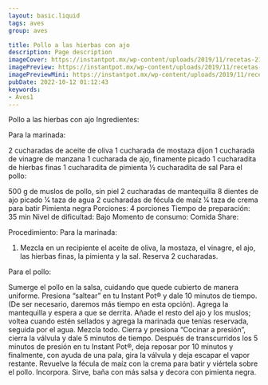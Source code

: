 ```yaml
---
layout: basic.liquid
tags: aves
group: aves

title: Pollo a las hierbas con ajo
description: Page description
imageCover: https://instantpot.mx/wp-content/uploads/2019/11/recetas-21.jpg
imagePreview: https://instantpot.mx/wp-content/uploads/2019/11/recetas-21.jpg
imagePreviewMini: https://instantpot.mx/wp-content/uploads/2019/11/recetas-21.jpg
pubDate: 2022-10-12 01:12:43
keywords:
- Aves1
---
```


Pollo a las hierbas con ajo
Ingredientes:

Para la marinada:

2 cucharadas de aceite de oliva
1 cucharada de mostaza dijon
1 cucharada de vinagre de manzana
1 cucharada de ajo, finamente picado
1 cucharadita de hierbas finas
1 cucharadita de pimienta
1⁄2 cucharadita de sal
Para el pollo:

500 g de muslos de pollo, sin piel
2 cucharadas de mantequilla
8 dientes de ajo picado
1⁄4 taza de agua
2 cucharadas de fécula de maíz
1⁄4 taza de crema para batir
Pimienta negra
Porciones:
4 porciones
Tiempo de preparación:
35 min
Nivel de dificultad:
Bajo
Momento de consumo:
Comida
Share:
  
Procedimiento:
Para la marinada:

1. Mezcla en un recipiente el aceite de oliva, la mostaza, el vinagre, el ajo, las hierbas finas, la pimienta y la sal. Reserva 2 cucharadas.

Para el pollo:

Sumerge el pollo en la salsa, cuidando que quede cubierto de manera uniforme.
Presiona “saltear” en tu ​Instant Pot® ​y dale 10 minutos de tiempo. (De ser necesario, daremos más tiempo en esta opción).
Agrega la mantequilla y espera a que se derrita. Añade el resto del ajo y los muslos; voltea cuando estén sellados y agrega la marinada que tenías reservada, seguida por el agua. Mezcla todo.
Cierra​ ​y presiona “Cocinar a presión”, cierra la válvula y dale 5 minutos de tiempo.
Después de transcurridos los 5 minutos de presión en tu ​Instant Pot®​, deja reposar por 10 minutos y finalmente, con ayuda de una pala, gira la válvula y deja escapar el vapor restante.
Revuelve la fécula de maíz con la crema para batir y viértela sobre el pollo. Incorpora.
Sirve, baña con más salsa y decora con pimienta negra.

